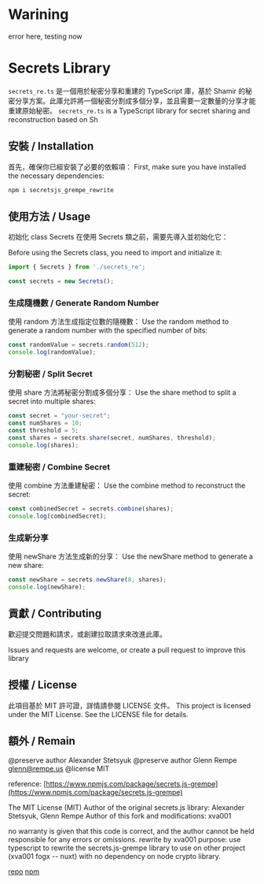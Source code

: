 # Warining 


error here, testing now

# Secrets Library

`secrets_re.ts` 是一個用於秘密分享和重建的 TypeScript 庫，基於 Shamir 的秘密分享方案。此庫允許將一個秘密分割成多個分享，並且需要一定數量的分享才能重建原始秘密。
`secrets_re.ts` is a TypeScript library for secret sharing and reconstruction based on Sh

## 安裝 / Installation

首先，確保你已經安裝了必要的依賴項：
First, make sure you have installed the necessary dependencies:

```sh
npm i secretsjs_grempe_rewrite
```

## 使用方法 / Usage

初始化 class Secrets
在使用 Secrets 類之前，需要先導入並初始化它：

Before using the Secrets class, you need to import and initialize it:

```Typescript
import { Secrets } from './secrets_re';

const secrets = new Secrets();
```

### 生成隨機數 / Generate Random Number

使用 random 方法生成指定位數的隨機數：
Use the random method to generate a random number with the specified number of bits:

```Typescript
const randomValue = secrets.random(512);
console.log(randomValue);
```

### 分割秘密 / Split Secret

使用 share 方法將秘密分割成多個分享：
Use the share method to split a secret into multiple shares:

```Typescript
const secret = "your-secret";
const numShares = 10;
const threshold = 5;
const shares = secrets.share(secret, numShares, threshold);
console.log(shares);
```

### 重建秘密 / Combine Secret

使用 combine 方法重建秘密：
Use the combine method to reconstruct the secret:

```Typescript
const combinedSecret = secrets.combine(shares);
console.log(combinedSecret);

```

### 生成新分享

使用 newShare 方法生成新的分享：
Use the newShare method to generate a new share:

```Typescript
const newShare = secrets.newShare(8, shares);
console.log(newShare);
```

## 貢獻 / Contributing

歡迎提交問題和請求，或創建拉取請求來改進此庫。

Issues and requests are welcome, or create a pull request to improve this library

## 授權 / License

此項目基於 MIT 許可證，詳情請參閱 LICENSE 文件。
This project is licensed under the MIT License. See the LICENSE file for details.

## 額外 / Remain

@preserve author Alexander Stetsyuk
@preserve author Glenn Rempe <glenn@rempe.us>
@license MIT

reference: [https://www.npmjs.com/package/secrets.js-grempe](https://www.npmjs.com/package/secrets.js-grempe)

The MIT License (MIT)
Author of the original secrets.js library: Alexander Stetsyuk, Glenn Rempe
Author of this fork and modifications: xva001

 no warranty is given that this code is correct, and the author cannot be held responsible for any errors or omissions.
 rewrite by xva001
 purpose: use typescript to rewrite the secrets.js-grempe library to use on other project (xva001 fogx -- nuxt) with no dependency on node crypto library.

[repo](https://github.com/xva0001/secret_grempe_rewrite/tree/main)
[npm](https://www.npmjs.com/package/secretsjs_grempe_rewrite?activeTab=readme)

